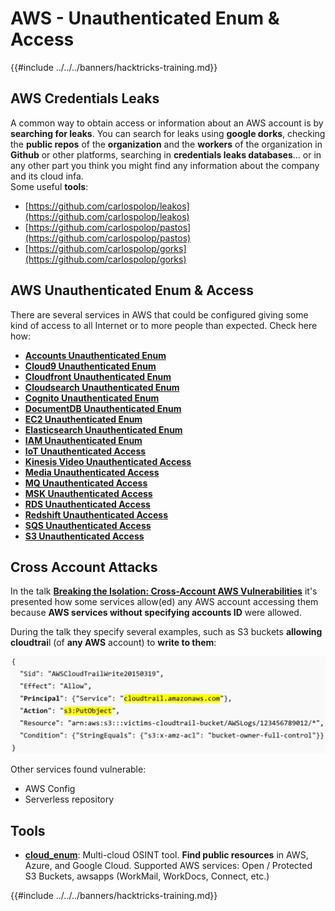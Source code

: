 # AWS - Unauthenticated Enum & Access

{{#include ../../../banners/hacktricks-training.md}}

## AWS Credentials Leaks

A common way to obtain access or information about an AWS account is by **searching for leaks**. You can search for leaks using **google dorks**, checking the **public repos** of the **organization** and the **workers** of the organization in **Github** or other platforms, searching in **credentials leaks databases**... or in any other part you think you might find any information about the company and its cloud infa.\
Some useful **tools**:

- [https://github.com/carlospolop/leakos](https://github.com/carlospolop/leakos)
- [https://github.com/carlospolop/pastos](https://github.com/carlospolop/pastos)
- [https://github.com/carlospolop/gorks](https://github.com/carlospolop/gorks)

## AWS Unauthenticated Enum & Access

There are several services in AWS that could be configured giving some kind of access to all Internet or to more people than expected. Check here how:

- [**Accounts Unauthenticated Enum**](aws-accounts-unauthenticated-enum.md)
- [**Cloud9 Unauthenticated Enum**](https://github.com/carlospolop/hacktricks-cloud/blob/master/pentesting-cloud/aws-security/aws-unauthenticated-enum-access/broken-reference/README.md)
- [**Cloudfront Unauthenticated Enum**](aws-cloudfront-unauthenticated-enum.md)
- [**Cloudsearch Unauthenticated Enum**](https://github.com/carlospolop/hacktricks-cloud/blob/master/pentesting-cloud/aws-security/aws-unauthenticated-enum-access/broken-reference/README.md)
- [**Cognito Unauthenticated Enum**](aws-cognito-unauthenticated-enum.md)
- [**DocumentDB Unauthenticated Enum**](aws-documentdb-enum.md)
- [**EC2 Unauthenticated Enum**](aws-ec2-unauthenticated-enum.md)
- [**Elasticsearch Unauthenticated Enum**](aws-elasticsearch-unauthenticated-enum.md)
- [**IAM Unauthenticated Enum**](aws-iam-and-sts-unauthenticated-enum.md)
- [**IoT Unauthenticated Access**](aws-iot-unauthenticated-enum.md)
- [**Kinesis Video Unauthenticated Access**](aws-kinesis-video-unauthenticated-enum.md)
- [**Media Unauthenticated Access**](aws-media-unauthenticated-enum.md)
- [**MQ Unauthenticated Access**](aws-mq-unauthenticated-enum.md)
- [**MSK Unauthenticated Access**](aws-msk-unauthenticated-enum.md)
- [**RDS Unauthenticated Access**](aws-rds-unauthenticated-enum.md)
- [**Redshift Unauthenticated Access**](aws-redshift-unauthenticated-enum.md)
- [**SQS Unauthenticated Access**](aws-sqs-unauthenticated-enum.md)
- [**S3 Unauthenticated Access**](aws-s3-unauthenticated-enum.md)

## Cross Account Attacks

In the talk [**Breaking the Isolation: Cross-Account AWS Vulnerabilities**](https://www.youtube.com/watch?v=JfEFIcpJ2wk) it's presented how some services allow(ed) any AWS account accessing them because **AWS services without specifying accounts ID** were allowed.

During the talk they specify several examples, such as S3 buckets **allowing cloudtrai**l (of **any AWS** account) to **write to them**:

![](<../../../images/image (260).png>)

Other services found vulnerable:

- AWS Config
- Serverless repository

## Tools

- [**cloud_enum**](https://github.com/initstring/cloud_enum): Multi-cloud OSINT tool. **Find public resources** in AWS, Azure, and Google Cloud. Supported AWS services: Open / Protected S3 Buckets, awsapps (WorkMail, WorkDocs, Connect, etc.)

{{#include ../../../banners/hacktricks-training.md}}





